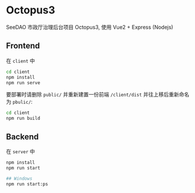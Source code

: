 # Octopus3

SeeDAO 市政厅治理后台项目 Octopus3, 使用 Vue2 + Express (Nodejs)

## Frontend

在 `client` 中

```sh
cd client
npm install
npm run serve
```

要部署时请删除 `public/` 并重新建置一份前端 `/client/dist` 并往上移后重新命名为 `pbulic/`:
```sh
cd client
npm run build
```
## Backend

在 `server` 中

```sh
npm install
npm run start

## Windows
npm run start:ps
```

